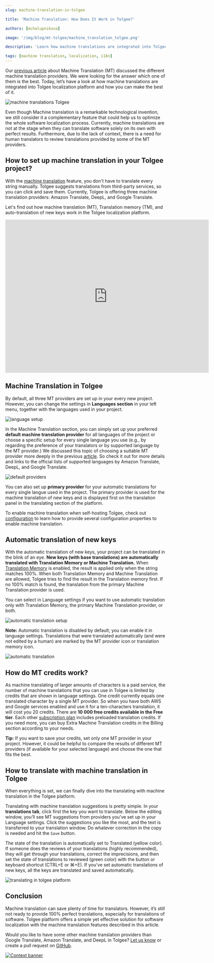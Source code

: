 ```yaml
---
slug: machine-translation-in-tolgee

title: 'Machine Translation: How Does It Work in Tolgee?'

authors: [mchalupnikova]

image: '/img/blog/mt-tolgee/machine_translation_tolgee.png'

description: 'Learn how machine translations are integrated into Tolgee localization platform and how you can make the best of it. How to set up MT in Tolgee.'

tags: [machine translation, localization, i18n]
---
```


Our [previous article](/blog/software-localization-machine-translation) about Machine Translation (MT) discussed the different machine translation providers. We were looking for the answer which one of them is the best. Today, let’s have a look at how machine translations are integrated into Tolgee localization platform and how you can make the best of it.

![machine translations Tolgee](/img/blog/mt-tolgee/machine_translation_tolgee.png)

<!--truncate-->

Even though Machine translation is a remarkable technological invention, we still consider it a complementary feature that could help us to optimize the whole software localization process. Currently, machine translations are not at the stage when they can translate software solely on its own with perfect results. Furthermore, due to the lack of context, there is a need for human translators to review translations provided by some of the MT providers.

## How to set up machine translation in your Tolgee project?

With the [machine translation](/platform/translation_process/machine_translation) feature, you don't have to translate every string manually. Tolgee suggests translations from third-party services, so you can click and save them. Currently, Tolgee is offering three machine translation providers: Amazon Translate, DeepL, and Google Translate.

Let's find out how machine translation (MT), Translation memory (TM), and auto-translation of new keys work in the Tolgee localization platform.

<iframe
    width="640"
    height="480"
    src="https://www.youtube.com/embed/6pQL_-0kJ54"
    frameborder="0"
    allow="autoplay; encrypted-media"
    allowfullscreen
>
</iframe>

## Machine Translation in Tolgee

By default, all three MT providers are set up in your every new project. However, you can change the settings in **Languages section** in your left menu, together with the languages used in your project.

![language setup](/img/blog/mt-tolgee/languages-setup.png)

In the Machine Translation section, you can simply set up your preferred **default machine translation provider** for all languages of the project or choose a specific setup for every single language you use (e.g., by regarding the preference of your translators or by supported language by the MT provider.) We discussed this topic of choosing a suitable MT provider more deeply in the previous [article](/blog/software-localization-machine-translation). So check it out for more details and links to the official lists of supported languages by Amazon Translate, DeepL, and Google Translate.

![default providers](/img/blog/mt-tolgee/mt-default-providers.png)

You can also set up **primary provider** for your automatic translations for every single langue used in the project. The primary provider is used for the machine translation of new keys and is displayed first on the translation panel in the translating section of the platform.

To enable machine translation when self-hosting Tolgee, check out [configuration](/platform/self_hosting/configuration/#tolgee-machinetranslation-_-machinetranslation) to learn how to provide several configuration properties to enable machine translation.

## Automatic translation of new keys

With the automatic translation of new keys, your project can be translated in the blink of an eye. **New keys (with base translations) are automatically translated with Translation Memory or Machine Translation.** When [Translation Memory](https://tolgee.io/features/translation-assistance) is enabled, the result is applied only when the string matches 100%. When both Translation Memory and Machine Translation are allowed, Tolgee tries to find the result in the Translation memory first. If no 100% match is found, the translation from the primary Machine Translation provider is used.

You can select in Language settings if you want to use automatic translation only with Translation Memory, the primary Machine Translation provider, or both.

![automatic translation setup](/img/blog/mt-tolgee/automatic-translation-setup.png)

**Note:** Automatic translation is disabled by default; you can enable it in language settings. Translations that were translated automatically (and were not edited by a human) are marked by the MT provider icon or translation memory icon.

![automatic translation](/img/blog/mt-tolgee/automatic-translation.png)

## How do MT credits work?

As machine translating of larger amounts of characters is a paid service, the number of machine translations that you can use in Tolgee is limited by credits that are shown in language settings. One credit currently equals one translated character by a single MT provider. So when you have both AWS and Google services enabled and use it for a ten-characters translation, it will cost you 20 credits.
There are **10 000 free credits available in the Free tier**. Each other [subscription plan](https://tolgee.io/pricing/) includes preloaded translation credits. If you need more, you can buy Extra Machine Translation credits in the Billing section according to your needs.

**Tip:** If you want to save your credits, set only one MT provider in your project. However, it could be helpful to compare the results of different MT providers (if available for your selected language) and choose the one that fits the best.

## How to translate with machine translation in Tolgee

When everything is set, we can finally dive into the translating with machine translation in the Tolgee platform.

Translating with machine translation suggestions is pretty simple. In your **translations tab**, click first the key you want to translate. Below the editing window, you’ll see MT suggestions from providers you’ve set up in your Language settings. Click the suggestions you like the most, and the text is transferred to your translation window. Do whatever correction in the copy is needed and hit the `Save` button.

The state of the translation is automatically set to Translated (yellow color). If someone does the reviews of your translations (highly recommended), they will get through your translations, correct the imprecisions, and then set the state of translations to reviewed (green color) with the button or keyboard shortcut (CTRL+E or ⌘+E). If you’ve set automatic translations of new keys, all the keys are translated and saved automatically.

![translating in tolgee platform](/img/blog/mt-tolgee/translating-in-tolgee-platform.png)

## Conclusion

Machine translation can save plenty of time for translators. However, it’s still not ready to provide 100% perfect translations, especially for translations of software. Tolgee platform offers a simple yet effective solution for software localization with the machine translation features described in this article.

Would you like to have some other machine translation providers than Google Translate, Amazon Translate, and DeepL in Tolgee? [Let us know](mailto:info@tolgee.io) or create a pull request on [GitHub](https://github.com/tolgee/tolgee-platform).

[![Context banner](/img/blog/blog-banners/banner-context.webp)](https://app.tolgee.io/sign_up)

